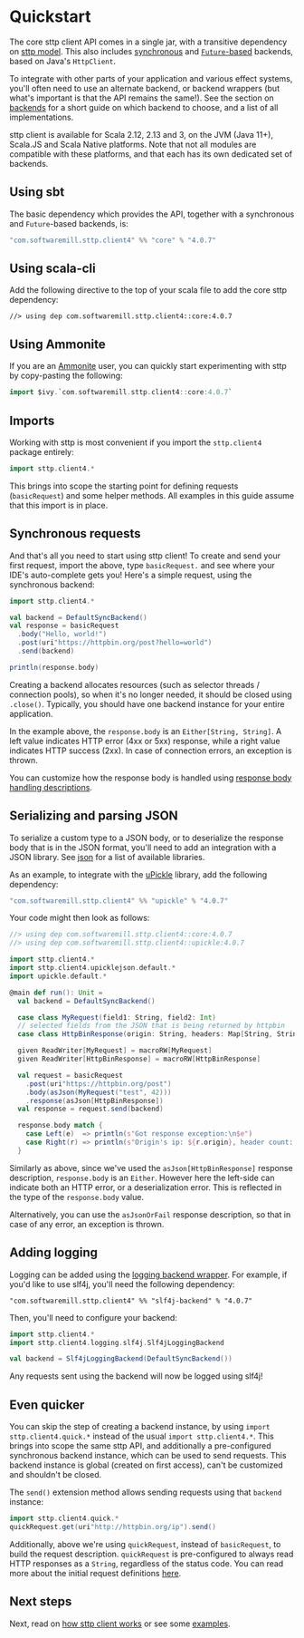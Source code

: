 # Quickstart

The core sttp client API comes in a single jar, with a transitive dependency on [sttp model](https://github.com/softwaremill/sttp-model). 
This also includes [synchronous](backends/synchronous.md) and [`Future`-based](backends/future.md) backends, based on Java's `HttpClient`.

To integrate with other parts of your application and various effect systems, you'll often need to use an alternate backend, or backend wrappers (but what's important is that the API remains the same!). See the section on [backends](backends/summary.md) for a short guide on which backend to choose, and a list of all implementations.

sttp client is available for Scala 2.12, 2.13 and 3, on the JVM (Java 11+), Scala.JS and Scala Native platforms. Note that not all modules are compatible with these platforms, and that each has its own dedicated set of backends.

## Using sbt

The basic dependency which provides the API, together with a synchronous and `Future`-based backends, is:

```scala
"com.softwaremill.sttp.client4" %% "core" % "4.0.7"
```

## Using scala-cli

Add the following directive to the top of your scala file to add the core sttp dependency:

```
//> using dep com.softwaremill.sttp.client4::core:4.0.7
```

## Using Ammonite

If you are an [Ammonite](https://ammonite.io) user, you can quickly start experimenting with sttp by copy-pasting the following:

```scala
import $ivy.`com.softwaremill.sttp.client4::core:4.0.7`
```

## Imports

Working with sttp is most convenient if you import the `sttp.client4` package entirely:

```scala
import sttp.client4.*
```

This brings into scope the starting point for defining requests (`basicRequest`) and some helper methods. All examples in this guide assume that this import is in place.

## Synchronous requests

And that's all you need to start using sttp client! To create and send your first request, import the above, type `basicRequest.` and see where your IDE's auto-complete gets you! Here's a simple request, using the synchronous backend:

```scala
import sttp.client4.*

val backend = DefaultSyncBackend()
val response = basicRequest
  .body("Hello, world!")  
  .post(uri"https://httpbin.org/post?hello=world")
  .send(backend)

println(response.body)            
```

Creating a backend allocates resources (such as selector threads / connection pools), so when it's no longer needed, it
should be closed using `.close()`. Typically, you should have one backend instance for your entire application.

In the example above, the `response.body` is an `Either[String, String]`. A left value indicates HTTP error (4xx or 5xx) 
response, while a right value indicates HTTP success (2xx). In case of connection errors, an exception is thrown.

You can customize how the response body is handled using [response body handling descriptions](responses/body.md).

## Serializing and parsing JSON

To serialize a custom type to a JSON body, or to deserialize the response body that is in the JSON format, you'll need
to add an integration with a JSON library. See [json](other/json.md) for a list of available libraries.

As an example, to integrate with the [uPickle](https://github.com/com-lihaoyi/upickle) library, add the following
dependency:

```scala
"com.softwaremill.sttp.client4" %% "upickle" % "4.0.7"
```

Your code might then look as follows:

```scala
//> using dep com.softwaremill.sttp.client4::core:4.0.7
//> using dep com.softwaremill.sttp.client4::upickle:4.0.7

import sttp.client4.*
import sttp.client4.upicklejson.default.*
import upickle.default.*

@main def run(): Unit =
  val backend = DefaultSyncBackend()

  case class MyRequest(field1: String, field2: Int)
  // selected fields from the JSON that is being returned by httpbin
  case class HttpBinResponse(origin: String, headers: Map[String, String])

  given ReadWriter[MyRequest] = macroRW[MyRequest]
  given ReadWriter[HttpBinResponse] = macroRW[HttpBinResponse]

  val request = basicRequest
    .post(uri"https://httpbin.org/post")
    .body(asJson(MyRequest("test", 42)))
    .response(asJson[HttpBinResponse])
  val response = request.send(backend)

  response.body match {
    case Left(e)  => println(s"Got response exception:\n$e")
    case Right(r) => println(s"Origin's ip: ${r.origin}, header count: ${r.headers.size}")
  }
```

Similarly as above, since we've used the `asJson[HttpBinResponse]` response description, `response.body` is an 
`Either`. However here the left-side can indicate both an HTTP error, or a deserialization error. This is 
reflected in the type of the `response.body` value.

Alternatively, you can use the `asJsonOrFail` response description, so that in case of any error, an exception is
thrown.

## Adding logging

Logging can be added using the [logging backend wrapper](backends/wrappers/logging.md). For example, if you'd like to
use slf4j, you'll need the following dependency:

```
"com.softwaremill.sttp.client4" %% "slf4j-backend" % "4.0.7"
```

Then, you'll need to configure your backend:

```scala
import sttp.client4.*
import sttp.client4.logging.slf4j.Slf4jLoggingBackend

val backend = Slf4jLoggingBackend(DefaultSyncBackend())
```

Any requests sent using the backend will now be logged using slf4j!

## Even quicker

You can skip the step of creating a backend instance, by using `import sttp.client4.quick.*` instead of the usual `import sttp.client4.*`.
This brings into scope the same sttp API, and additionally a pre-configured synchronous backend instance, which can be used to send requests. 
This backend instance is global (created on first access), can't be customized and shouldn't be closed.

The `send()` extension method allows sending requests using that `backend` instance:

```scala
import sttp.client4.quick.*
quickRequest.get(uri"http://httpbin.org/ip").send()
```

Additionally, above we're using `quickRequest`, instead of `basicRequest`, to build the request description. 
`quickRequest` is pre-configured to always read HTTP responses as a `String`, regardless of the status code. 
You can read more about the initial request definitions [here](requests/basics.md).

## Next steps

Next, read on [how sttp client works](how.md) or see some [examples](examples.md).
